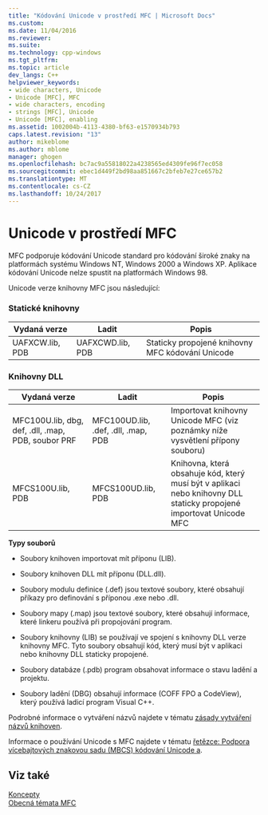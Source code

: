 ```yaml
---
title: "Kódování Unicode v prostředí MFC | Microsoft Docs"
ms.custom: 
ms.date: 11/04/2016
ms.reviewer: 
ms.suite: 
ms.technology: cpp-windows
ms.tgt_pltfrm: 
ms.topic: article
dev_langs: C++
helpviewer_keywords:
- wide characters, Unicode
- Unicode [MFC], MFC
- wide characters, encoding
- strings [MFC], Unicode
- Unicode [MFC], enabling
ms.assetid: 1002004b-4113-4380-bf63-e1570934b793
caps.latest.revision: "13"
author: mikeblome
ms.author: mblome
manager: ghogen
ms.openlocfilehash: bc7ac9a55818022a4238565ed4309fe96f7ec058
ms.sourcegitcommit: ebec1d449f2bd98aa851667c2bfeb7e27ce657b2
ms.translationtype: MT
ms.contentlocale: cs-CZ
ms.lasthandoff: 10/24/2017
---
```

# <a name="unicode-in-mfc"></a>Unicode v prostředí MFC
MFC podporuje kódování Unicode standard pro kódování široké znaky na platformách systému Windows NT, Windows 2000 a Windows XP. Aplikace kódování Unicode nelze spustit na platformách Windows 98.  
  
 Unicode verze knihovny MFC jsou následující:  
  
### <a name="static-link-libraries"></a>Statické knihovny  
  
|Vydaná verze|Ladit|Popis|  
|-------------|-----------|-----------------|  
|UAFXCW.lib, PDB|UAFXCWD.lib, PDB|Staticky propojené knihovny MFC kódování Unicode|  
  
### <a name="dynamic-link-libraries"></a>Knihovny DLL  
  
|Vydaná verze|Ladit|Popis|  
|-------------|-----------|-----------------|  
|MFC100U.lib, dbg, def, .dll, .map, PDB, soubor PRF|MFC100UD.lib, .def, .dll, .map, PDB|Importovat knihovny Unicode MFC (viz poznámky níže vysvětlení přípony souboru)|  
|MFCS100U.lib, PDB|MFCS100UD.lib, PDB|Knihovna, která obsahuje kód, který musí být v aplikaci nebo knihovny DLL staticky propojené importovat Unicode MFC|  
  
 **Typy souborů**  
  
-   Soubory knihoven importovat mít příponu (LIB).  
  
-   Soubory knihoven DLL mít příponu (DLL.dll).  
  
-   Soubory modulu definice (.def) jsou textové soubory, které obsahují příkazy pro definování s příponou .exe nebo .dll.  
  
-   Soubory mapy (.map) jsou textové soubory, které obsahují informace, které linkeru používá při propojování program.  
  
-   Soubory knihovny (LIB) se používají ve spojení s knihovny DLL verze knihovny MFC. Tyto soubory obsahují kód, který musí být v aplikaci nebo knihovny DLL staticky propojené.  
  
-   Soubory databáze (.pdb) program obsahovat informace o stavu ladění a projektu.  
  
-   Soubory ladění (DBG) obsahují informace (COFF FPO a CodeView), který používá ladicí program Visual C++.  
  
 Podrobné informace o vytváření názvů najdete v tématu [zásady vytváření názvů knihoven](../mfc/library-naming-conventions.md).  
  
 Informace o používání Unicode s MFC najdete v tématu [řetězce: Podpora vícebajtových znakovou sadu (MBCS) kódování Unicode a](../atl-mfc-shared/unicode-and-multibyte-character-set-mbcs-support.md).  
  
## <a name="see-also"></a>Viz také  
 [Koncepty](../mfc/mfc-concepts.md)   
 [Obecná témata MFC](../mfc/general-mfc-topics.md)


